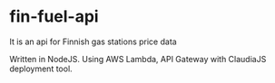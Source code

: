 # fin-fuel-api
It is an api for Finnish gas stations price data

Written in NodeJS.
Using AWS Lambda, API Gateway with ClaudiaJS deployment tool.
